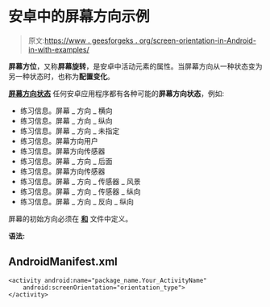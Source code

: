 # 安卓中的屏幕方向示例

> 原文:[https://www . geesforgeks . org/screen-orientation-in-Android-in-with-examples/](https://www.geeksforgeeks.org/screen-orientations-in-android-with-examples/)

**屏幕方位**，又称**屏幕旋转**，是安卓中活动元素的属性。当屏幕方向从一种状态变为另一种状态时，也称为**配置变化**。

**<u>屏幕方向状态</u>**
任何安卓应用程序都有各种可能的**屏幕方向状态**，例如:

*   练习信息。屏幕 _ 方向 _ 横向
*   练习信息。屏幕 _ 方向 _ 纵向
*   练习信息。屏幕 _ 方向 _ 未指定
*   练习信息。屏幕方向用户
*   练习信息。屏幕方向传感器
*   练习信息。屏幕 _ 方向 _ 后面
*   练习信息。屏幕方向传感器
*   练习信息。屏幕 _ 方向 _ 传感器 _ 风景
*   练习信息。屏幕 _ 方向 _ 传感器 _ 纵向
*   练习信息。屏幕 _ 方向 _ 反向 _ 纵向

屏幕的初始方向必须在 **[和](https://www.geeksforgeeks.org/application-manifest-file-android/)** 文件中定义。

**语法:**

## AndroidManifest.xml

```
<activity android:name="package_name.Your_ActivityName"  
    android:screenOrientation="orientation_type">  
</activity>  
```